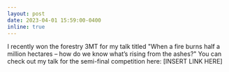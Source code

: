 ```yaml
---
layout: post
date: 2023-04-01 15:59:00-0400
inline: true
---
```


I recently won the forestry 3MT for my talk titled "When a fire burns half a million hectares – how do we know what’s rising from the ashes?" You can check out my talk for the semi-final competition here: 
[INSERT LINK HERE]
